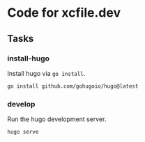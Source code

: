 # Code for xcfile.dev

## Tasks

### install-hugo

Install hugo via `go install`.

```sh
go install github.com/gohugoio/hugo@latest
```

### develop

Run the hugo development server.

```sh
hugo serve
```

